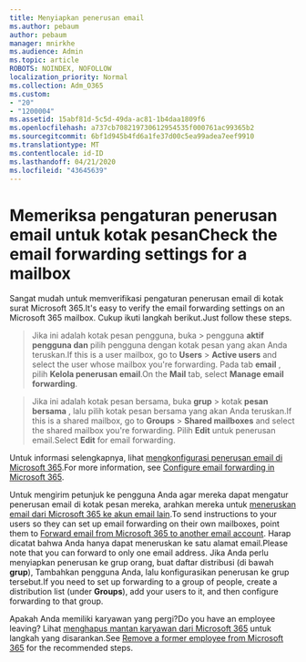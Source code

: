 ```yaml
---
title: Menyiapkan penerusan email
ms.author: pebaum
author: pebaum
manager: mnirkhe
ms.audience: Admin
ms.topic: article
ROBOTS: NOINDEX, NOFOLLOW
localization_priority: Normal
ms.collection: Adm_O365
ms.custom:
- "20"
- "1200004"
ms.assetid: 15abf81d-5c5d-49da-ac81-1b4daa1809f6
ms.openlocfilehash: a737cb708219730612954535f000761ac99365b2
ms.sourcegitcommit: 6bf1d945b4fd6a1fe37d00c5ea99adea7eef9910
ms.translationtype: MT
ms.contentlocale: id-ID
ms.lasthandoff: 04/21/2020
ms.locfileid: "43645639"
---
```

# <a name="check-the-email-forwarding-settings-for-a-mailbox"></a><span data-ttu-id="2cb7f-102">Memeriksa pengaturan penerusan email untuk kotak pesan</span><span class="sxs-lookup"><span data-stu-id="2cb7f-102">Check the email forwarding settings for a mailbox</span></span>

<span data-ttu-id="2cb7f-103">Sangat mudah untuk memverifikasi pengaturan penerusan email di kotak surat Microsoft 365.</span><span class="sxs-lookup"><span data-stu-id="2cb7f-103">It's easy to verify the email forwarding settings on an Microsoft 365 mailbox.</span></span> <span data-ttu-id="2cb7f-104">Cukup ikuti langkah berikut.</span><span class="sxs-lookup"><span data-stu-id="2cb7f-104">Just follow these steps.</span></span>
  
> <span data-ttu-id="2cb7f-105">Jika ini adalah kotak pesan pengguna, buka \> pengguna **aktif** **pengguna dan** pilih pengguna dengan kotak pesan yang akan Anda teruskan.</span><span class="sxs-lookup"><span data-stu-id="2cb7f-105">If this is a user mailbox, go to **Users** \> **Active users** and select the user whose mailbox you're forwarding.</span></span> <span data-ttu-id="2cb7f-106">Pada tab **email** , pilih **Kelola penerusan email**.</span><span class="sxs-lookup"><span data-stu-id="2cb7f-106">On the **Mail** tab, select **Manage email forwarding**.</span></span>

> <span data-ttu-id="2cb7f-107">Jika ini adalah kotak pesan bersama, buka **grup** \> kotak **pesan bersama** , lalu pilih kotak pesan bersama yang akan Anda teruskan.</span><span class="sxs-lookup"><span data-stu-id="2cb7f-107">If this is a shared mailbox, go to **Groups** \> **Shared mailboxes** and select the shared mailbox you're forwarding.</span></span> <span data-ttu-id="2cb7f-108">Pilih **Edit** untuk penerusan email.</span><span class="sxs-lookup"><span data-stu-id="2cb7f-108">Select **Edit** for email forwarding.</span></span>

<span data-ttu-id="2cb7f-109">Untuk informasi selengkapnya, lihat [mengkonfigurasi penerusan email di Microsoft 365](https://docs.microsoft.com/office365/admin/email/configure-email-forwarding).</span><span class="sxs-lookup"><span data-stu-id="2cb7f-109">For more information, see [Configure email forwarding in Microsoft 365](https://docs.microsoft.com/office365/admin/email/configure-email-forwarding).</span></span>
  
<span data-ttu-id="2cb7f-110">Untuk mengirim petunjuk ke pengguna Anda agar mereka dapat mengatur penerusan email di kotak pesan mereka, arahkan mereka untuk [meneruskan email dari Microsoft 365 ke akun email lain](https://support.office.com/article/Forward-email-from-Office-365-to-another-email-account-1ed4ee1e-74f8-4f53-a174-86b748ff6a0e).</span><span class="sxs-lookup"><span data-stu-id="2cb7f-110">To send instructions to your users so they can set up email forwarding on their own mailboxes, point them to [Forward email from Microsoft 365 to another email account](https://support.office.com/article/Forward-email-from-Office-365-to-another-email-account-1ed4ee1e-74f8-4f53-a174-86b748ff6a0e).</span></span> <span data-ttu-id="2cb7f-111">Harap dicatat bahwa Anda hanya dapat meneruskan ke satu alamat email.</span><span class="sxs-lookup"><span data-stu-id="2cb7f-111">Please note that you can forward to only one email address.</span></span> <span data-ttu-id="2cb7f-112">Jika Anda perlu menyiapkan penerusan ke grup orang, buat daftar distribusi (di bawah **grup**), Tambahkan pengguna Anda, lalu konfigurasikan penerusan ke grup tersebut.</span><span class="sxs-lookup"><span data-stu-id="2cb7f-112">If you need to set up forwarding to a group of people, create a distribution list (under **Groups**), add your users to it, and then configure forwarding to that group.</span></span>
  
<span data-ttu-id="2cb7f-113">Apakah Anda memiliki karyawan yang pergi?</span><span class="sxs-lookup"><span data-stu-id="2cb7f-113">Do you have an employee leaving?</span></span> <span data-ttu-id="2cb7f-114">Lihat [menghapus mantan karyawan dari Microsoft 365](https://docs.microsoft.com/office365/admin/add-users/remove-former-employee) untuk langkah yang disarankan.</span><span class="sxs-lookup"><span data-stu-id="2cb7f-114">See [Remove a former employee from Microsoft 365](https://docs.microsoft.com/office365/admin/add-users/remove-former-employee) for the recommended steps.</span></span>